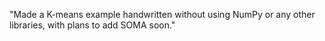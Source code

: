 "Made a K-means example handwritten without using NumPy or any other libraries, with plans to add SOMA soon."
